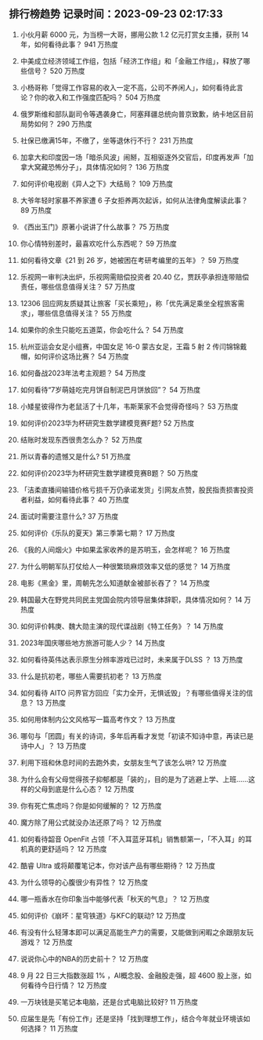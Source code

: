 
## 排行榜趋势 记录时间：2023-09-23 02:17:33
  
  1. 小伙月薪 6000 元，为当榜一大哥，挪用公款 1.2 亿元打赏女主播，获刑 14 年，如何看待此事？ 941 万热度
    
  2. 中美成立经济领域工作组，包括「经济工作组」和「金融工作组」，释放了哪些信号？ 520 万热度
    
  3. 小杨哥称「觉得工作容易的收入一定不高，公司不养闲人」，如何看待此言论？你的收入和工作强度匹配吗？ 504 万热度
    
  4. 俄罗斯维和部队副司令等遇袭身亡，阿塞拜疆总统向普京致歉，纳卡地区目前局势如何？ 290 万热度
    
  5. 社保已缴满15年，不缴了，坐等退休行不行？ 231 万热度
    
  6. 加拿大和印度因一场「暗杀风波」闹掰，互相驱逐外交官后，印度再发声「加拿大窝藏恐怖分子」，具体情况如何？ 136 万热度
    
  7. 如何评价电视剧《异人之下》大结局？ 109 万热度
    
  8. 大爷年轻时家暴不养家遭 6 子女拒养两次起诉，如何从法律角度解读此事？ 89 万热度
    
  9. 《西出玉门》原著小说讲了什么故事？ 75 万热度
    
  10. 你心情特别差时，最喜欢吃什么东西呢？ 59 万热度
    
  11. 如何看待文章《21 到 26 岁，她被困在考研考编里的五年》？ 59 万热度
    
  12. 乐视网一审判决出炉，乐视网需赔偿投资者 20.40 亿，贾跃亭承担连带赔偿责任，哪些信息值得关注？ 57 万热度
    
  13. 12306 回应网友质疑其让旅客「买长乘短」，称「优先满足乘坐全程旅客需求」，哪些信息值得关注？ 55 万热度
    
  14. 如果你的余生只能吃五道菜，你会吃什么？ 54 万热度
    
  15. 杭州亚运会女足小组赛，中国女足 16-0 蒙古女足，王霜 5 射 2 传闫锦锦戴帽，如何评价这场比赛？ 54 万热度
    
  16. 如何备战2023年法考主观题？ 54 万热度
    
  17. 如何看待“7岁萌娃吃完月饼自制泥巴月饼放回”？ 54 万热度
    
  18. 小矮星彼得作为老鼠活了十几年，韦斯莱家不会觉得奇怪吗？ 53 万热度
    
  19. 如何评价2023华为杯研究生数学建模竞赛F题? 52 万热度
    
  20. 结账时发现东西很贵怎么办？ 52 万热度
    
  21. 所以青春的遗憾又是什么? 51 万热度
    
  22. 如何评价2023华为杯研究生数学建模竞赛B题？ 50 万热度
    
  23. 「洁柔直播间输错价格亏损千万仍承诺发货」引网友点赞，股民指责损害投资者利益，如何看待此事？ 40 万热度
    
  24. 面试时需要注意什么? 37 万热度
    
  25. 如何评价《乐队的夏天》第三季第七期？ 17 万热度
    
  26. 《我的人间烟火》中如果孟家收养的是苏明玉，会怎样呢？ 16 万热度
    
  27. 为什么明朝军队打仗给人一种很繁琐麻烦效率又低的感觉？ 14 万热度
    
  28. 电影《黑金》里，周朝先怎么知道献金被部长吞了？ 14 万热度
    
  29. 韩国最大在野党共同民主党国会院内领导层集体辞职，具体情况如何？ 14 万热度
    
  30. 如何评价韩庚、魏大勋主演的现代谍战剧《特工任务》？ 14 万热度
    
  31. 2023年国庆哪些地方旅游可能人少？ 14 万热度
    
  32. 如何看待英伟达表示原生分辨率游戏已过时，未来属于DLSS ？ 13 万热度
    
  33. 什么是抗初老，哪些人需要抗初老？ 13 万热度
    
  34. 如何看待 AITO 问界官方回应「实力全开，无惧诋毁」？有哪些值得关注的信息？ 13 万热度
    
  35. 如何用体制内公文风格写一篇高考作文？ 13 万热度
    
  36. 哪句与「团圆」有关的诗词，多年后再看才发觉「初读不知诗中意，再读已是诗中人」？ 13 万热度
    
  37. 利用下班和休息时间的去跑外卖，女朋友生气了该怎么哄? 12 万热度
    
  38. 为什么会有父母觉得孩子抑郁都是「装的」，目的是为了逃避上学、上班……这样的父母到底是什么心态？ 12 万热度
    
  39. 你有死亡焦虑吗？你是如何缓解的？ 12 万热度
    
  40. 魔方除了用公式就没办法还原了吗？ 12 万热度
    
  41. 如何看待韶音 OpenFit 占领「不入耳蓝牙耳机」销售额第一，「不入耳」的耳机真的更舒适吗？ 12 万热度
    
  42. 酷睿 Ultra 或将颠覆笔记本，你对该产品有哪些期待？ 12 万热度
    
  43. 为什么领导的心腹很少有异性？ 12 万热度
    
  44. 哪一瓶香水在你印象当中能够代表「秋天的气息」？ 12 万热度
    
  45. 如何评价《崩坏：星穹铁道》与KFC的联动? 12 万热度
    
  46. 有没有什么轻薄本即可以满足高能生产力的需要，又能做到闲暇之余跟朋友玩游戏？ 12 万热度
    
  47. 说说你心中的NBA的历史前十？ 12 万热度
    
  48. 9 月 22 日三大指数涨超 1% ，AI概念股、金融股走强，超 4600 股上涨，如何看待今日行情？ 12 万热度
    
  49. 一万块钱是买笔记本电脑，还是台式电脑比较好? 11 万热度
    
  50. 应届生是先「有份工作」还是坚持「找到理想工作」，结合今年就业环境该如何选择？ 11 万热度
    